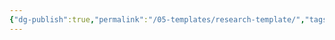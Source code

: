 ```yaml
---
{"dg-publish":true,"permalink":"/05-templates/research-template/","tags":["research","edithere"],"created":"2025-09-02T22:20:13.361-04:00","updated":"2025-09-02T22:23:06.489-04:00"}
---
```


